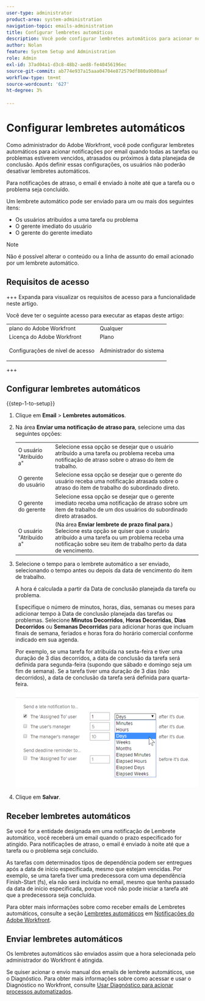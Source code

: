 ```yaml
---
user-type: administrator
product-area: system-administration
navigation-topic: emails-administration
title: Configurar lembretes automáticos
description: Você pode configurar lembretes automáticos para acionar notificações por email quando todas as tarefas ou problemas estiverem vencidos, atrasados ou próximos à data planejada de conclusão.
author: Nolan
feature: System Setup and Administration
role: Admin
exl-id: 37ad04a1-d3c8-48b2-aed8-fe40456196ec
source-git-commit: ab774e937a15aaa04704e872579df880a9b80aaf
workflow-type: tm+mt
source-wordcount: '627'
ht-degree: 3%

---
```


# Configurar lembretes automáticos

<!--DON'T DELETE, DRAFT OR HIDE THIS ARTICLE. IT IS LINKED TO THE PRODUCT, THROUGH THE CONTEXT SENSITIVE HELP LINKS.-->

Como administrador do Adobe Workfront, você pode configurar lembretes automáticos para acionar notificações por email quando todas as tarefas ou problemas estiverem vencidos, atrasados ou próximos à data planejada de conclusão. Após definir essas configurações, os usuários não poderão desativar lembretes automáticos.

Para notificações de atraso, o email é enviado à noite até que a tarefa ou o problema seja concluído.

Um lembrete automático pode ser enviado para um ou mais dos seguintes itens:

* Os usuários atribuídos a uma tarefa ou problema
* O gerente imediato do usuário
* O gerente do gerente imediato

>[!NOTE]
>
>Não é possível alterar o conteúdo ou a linha de assunto do email acionado por um lembrete automático.

## Requisitos de acesso

+++ Expanda para visualizar os requisitos de acesso para a funcionalidade neste artigo.

Você deve ter o seguinte acesso para executar as etapas deste artigo:

<table style="table-layout:auto"> 
 <col> 
 <col> 
 <tbody> 
  <tr> 
   <td role="rowheader">plano do Adobe Workfront</td> 
   <td>Qualquer</td> 
  </tr> 
  <tr> 
   <td role="rowheader">Licença do Adobe Workfront</td> 
   <td>Plano</td> 
  </tr> 
  <tr> 
   <td role="rowheader">Configurações de nível de acesso</td> 
   <td> <p>Administrador do sistema</p> </td> 
  </tr> 
 </tbody> 
</table>

+++

## Configurar lembretes automáticos

{{step-1-to-setup}}

1. Clique em **Email** > **Lembretes automáticos**.

1. Na área **Enviar uma notificação de atraso para**, selecione uma das seguintes opções:

   <table>
    <tr>
        <td>O usuário "Atribuído a"</td>
        <td>Selecione essa opção se desejar que o usuário atribuído a uma tarefa ou problema receba uma notificação de atraso sobre o atraso do item de trabalho.</td>
        <td></td>
    </tr>
    <tr>
        <td>O gerente do usuário</td>
        <td>Selecione essa opção se desejar que o gerente do usuário receba uma notificação atrasada sobre o atraso do item de trabalho do subordinado direto.</td>
        <td></td>
    </tr>
    <tr>
        <td>O gerente do gerente</td>
        <td>Selecione essa opção se desejar que o gerente imediato receba uma notificação de atraso sobre um item de trabalho de um dos usuários do subordinado direto atrasados.</td>
        <td></td>
    </tr>
    <tr>
        <td>O usuário "Atribuído a"</td>
        <td>(Na área <b>Enviar lembrete de prazo final para</b>.) Selecione esta opção se quiser que o usuário atribuído a uma tarefa ou um problema receba uma notificação sobre seu item de trabalho perto da data de vencimento.</td>
        <td></td>
    </tr>
   </table>

1. Selecione o tempo para o lembrete automático a ser enviado, selecionando o tempo antes ou depois da data de vencimento do item de trabalho.

   A hora é calculada a partir da Data de conclusão planejada da tarefa ou problema.

   Especifique o número de minutos, horas, dias, semanas ou meses para adicionar tempo à Data de conclusão planejada das tarefas ou problemas. Selecione **Minutos Decorridos**, **Horas Decorridas**, **Dias Decorridos** ou **Semanas Decorridas** para adicionar horas que incluam finais de semana, feriados e horas fora do horário comercial conforme indicado em sua agenda.

   Por exemplo, se uma tarefa for atribuída na sexta-feira e tiver uma duração de 3 dias decorridos, a data de conclusão da tarefa será definida para segunda-feira (supondo que sábado e domingo seja um fim de semana). Se a tarefa tiver uma duração de 3 dias (não decorridos), a data de conclusão da tarefa será definida para quarta-feira.

   ![](assets/time-increments-for-automatic-reminder.png)

1. Clique em **Salvar**.

## Receber lembretes automáticos

Se você for a entidade designada em uma notificação de Lembrete automático, você receberá um email quando o prazo especificado for atingido. Para notificações de atraso, o email é enviado à noite até que a tarefa ou o problema seja concluído.

As tarefas com determinados tipos de dependência podem ser entregues após a data de início especificada, mesmo que estejam vencidas. Por exemplo, se uma tarefa tiver uma predecessora com uma dependência Finish-Start (fs), ela não será incluída no email, mesmo que tenha passado da data de início especificada, porque você não pode iniciar a tarefa até que a predecessora seja concluída.

Para obter mais informações sobre como receber emails de Lembretes automáticos, consulte a seção [Lembretes automáticos](../../../workfront-basics/using-notifications/wf-notifications.md#automatic-reminders) em [Notificações do Adobe Workfront](../../../workfront-basics/using-notifications/wf-notifications.md).

## Enviar lembretes automáticos

Os lembretes automáticos são enviados assim que a hora selecionada pelo administrador do Workfront é atingida.

Se quiser acionar o envio manual dos emails de lembrete automáticos, use o Diagnóstico. Para obter mais informações sobre como acessar e usar o Diagnóstico no Workfront, consulte [Usar Diagnóstico para acionar processos automatizados](../../../administration-and-setup/manage-workfront/run-diagnostics/use-diagnostics-to-trigger-automated-processes.md).
